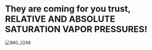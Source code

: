  # They are coming for you trust, RELATIVE AND ABSOLUTE SATURATION VAPOR PRESSURES!
 
 ![IMG_2248](https://github.com/user-attachments/assets/1110b85e-0a98-4fea-8ef2-23eb5caee0cd)
